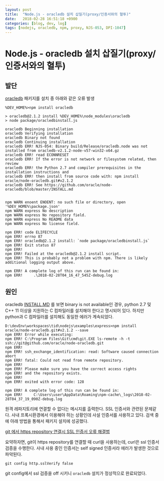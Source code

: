 ```yaml
---
layout: post
title:  "Node.js - oracledb 설치 삽질기(proxy/인증서와의 혈투)"
date:   2018-02-28 16:51:18 +0900
categories: [blog, dev, log]
tags: [nodejs, oracledb, npm, proxy, NJS-053, DPI-1047]
---
```


# Node.js - oracledb 설치 삽질기(proxy/인증서와의 혈투)

## 발단
[oracledb](https://github.com/oracle/node-oracledb/blob/master/INSTALL.md#quickstart) 패키지를 설치 중 아래와 같은 오류 발생

    %DEV_HOME%>npm install oracledb
    
    > oracledb@2.1.2 install %DEV_HOME%\node_modules\oracledb
    > node package/oracledbinstall.js
    
    oracledb Beginning installation
    oracledb Verifying installation
    oracledb Binary not found
    oracledb Continuing installation
    oracledb ERR! NJS-054: Binary build/Release/oracledb.node was not installed from oracledb-v2.1.2-node-v57-win32-x64.gz
    oracledb ERR! read ECONNRESET
    oracledb ERR! If the error is not network or filesystem related, then review
    oracledb ERR! the Python 2.7 and compiler prerequisites in the installation instructions and
    oracledb ERR! then install from source code with: npm install oracle/node-oracledb.git#v2.1.2
    oracledb ERR! See https://github.com/oracle/node-oracledb/blob/master/INSTALL.md
    
    
    npm WARN enoent ENOENT: no such file or directory, open '%DEV_HOME%\package.json'
    npm WARN express No description
    npm WARN express No repository field.
    npm WARN express No README data
    npm WARN express No license field.
    
    npm ERR! code ELIFECYCLE
    npm ERR! errno 87
    npm ERR! oracledb@2.1.2 install: `node package/oracledbinstall.js`
    npm ERR! Exit status 87
    npm ERR!
    npm ERR! Failed at the oracledb@2.1.2 install script.
    npm ERR! This is probably not a problem with npm. There is likely additional logging output above.
    
    npm ERR! A complete log of this run can be found in:
    npm ERR!     .\2018-02-28T04_16_47_545Z-debug.log

## 원인

oracledb [INSTALL.MD](https://github.com/oracle/node-oracledb/blob/master/INSTALL.md#quickstart) 를 보면 binary is not available인 경우, python 2.7 및 C++ 11 이상을 지원하는 C 컴파일러를 설치해야 한다고 명시되어 있다. 하지만 python과 C 컴파일러를 설치해도 동일한 에러가 계속되었다.

    D:\devEnv\workspaces\tid\nodejs\examples\express>npm install oracle/node-oracledb.git#v2.1.2 --save
    npm ERR! Error while executing:
    npm ERR! C:\Program Files\Git\cmd\git.EXE ls-remote -h -t ssh://git@github.com/oracle/node-oracledb.git
    npm ERR!
    npm ERR! ssh_exchange_identification: read: Software caused connection abort
    npm ERR! fatal: Could not read from remote repository.
    npm ERR!
    npm ERR! Please make sure you have the correct access rights
    npm ERR! and the repository exists.
    npm ERR!
    npm ERR! exited with error code: 128
    
    npm ERR! A complete log of this run can be found in:
    npm ERR!     C:\Users\user\AppData\Roaming\npm-cache\_logs\2018-02-28T04_37_19_090Z-debug.log

원격 레파지토리에 연결할 수 없다는 메시지를 출력한다. SSL 인증서와 관련된 문제같다. 사내 프록시환경에서 이용해야 하는 상황인데 사설 인증서를 사용하고 있다.
검색 중에 아래 방법을 통해서 패키지 설치에 성공했다.

[git 에서 https repository 연결시 SSL 인증서 오류 해결법](https://www.lesstif.com/pages/viewpage.action?pageId=14090808#git%EC%97%90%EC%84%9Chttpsrepository%EC%97%B0%EA%B2%B0%EC%8B%9CSSL%EC%9D%B8%EC%A6%9D%EC%84%9C%EC%98%A4%EB%A5%98%ED%95%B4%EA%B2%B0%EB%B2%95-SSLVerify%EC%98%B5%EC%85%98Off)

요약하자면, git이 https repository를 연결할 때 curl을 사용하는데, curl은 ssl 인증서 검증을 수행한다. 사내 사용 중인 인증서는 self signed 인증서라 에러가 발생한 것으로 파악된다.

    git config http.sslVerify false

git config에서 ssl 검증을 off 시키니 `oracledb` 설치가 정상적으로 완료되었다.
